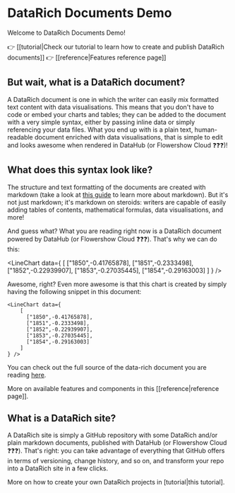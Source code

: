 # DataRich Documents Demo

Welcome to DataRich Documents Demo!

👉 [[tutorial|Check our tutorial to learn how to create and publish DataRich documents]]
👉 [[reference|Features reference page]]
## But wait, what is a DataRich document?

A DataRich document is one in which the writer can easily mix formatted text content with data visualisations. This means that you don't have to code or embed your charts and tables; they can be added to the document with a very simple syntax, either by passing inline data or simply referencing your data files. What you end up with is a plain text, human-readable document enriched with data visualisations, that is simple to edit and looks awesome when rendered in DataHub (or Flowershow Cloud ❓❓❓)!

## What does this syntax look like?

The structure and text formatting of the documents are created with markdown (take a look at [this guide](https://www.datopian.com/playbook/markdown) to learn more about markdown). But it's not just markdown; it's markdown on steroids: writers are capable of easily adding tables of contents, mathematical formulas, data visualisations, and more!

And guess what? What you are reading right now is a DataRich document powered by DataHub (or Flowershow Cloud ❓❓❓). That's why we can do this:

<LineChart data={
    [
      ["1850",-0.41765878],
      ["1851",-0.2333498],
      ["1852",-0.22939907],
      ["1853",-0.27035445],
      ["1854",-0.29163003]
    ]
} />

Awesome, right? Even more awesome is that this chart is created by simply having the following snippet in this document:

```
<LineChart data={
    [
      ["1850",-0.41765878],
      ["1851",-0.2333498],
      ["1852",-0.22939907],
      ["1853",-0.27035445],
      ["1854",-0.29163003]
    ]
} />
```

You can check out the full source of the data-rich document you are reading [here](https://github.com/datopian/datarich-demo).

More on available features and components in this [[reference|reference page]].

## What is a DataRich site?

A DataRich site is simply a GitHub repository with some DataRich and/or plain markdown documents, published with DataHub (or Flowershow Cloud ❓❓❓). That's right: you can take advantage of everything that GitHub offers in terms of versioning, change history, and so on, and transform your repo into a DataRich site in a few clicks.

More on how to create your own DataRich projects in [tutorial|this tutorial].

